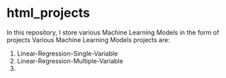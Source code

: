 # html_projects

In this repository, I store various Machine Learning Models in the form of projects
Various Machine Learning Models projects are:
1. Linear-Regression-Single-Variable
2. Linear-Regression-Multiple-Variable
3. 
